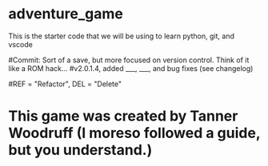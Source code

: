 
# adventure_game
This is the starter code that we will be using to learn python, git, and vscode

#Commit: Sort of a save, but more focused on version control. Think of it like a ROM hack...
#v2.0.1.4, added ___, ___, and bug fixes (see changelog)

#REF = "Refactor", DEL = "Delete"

# This game was created by Tanner Woodruff (I moreso followed a guide, but you understand.)